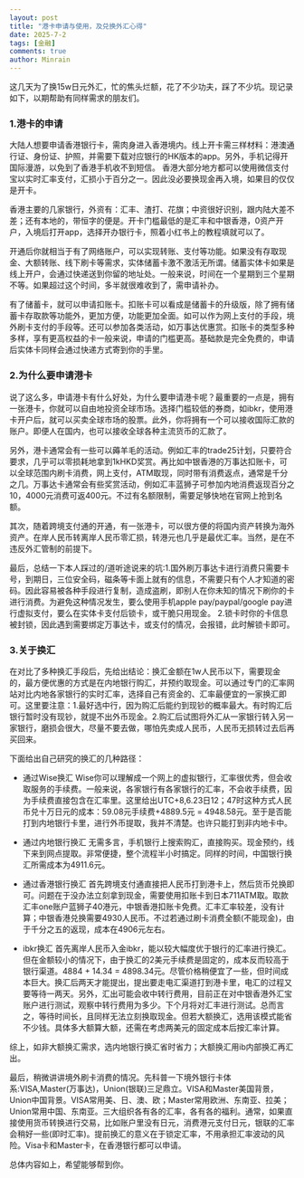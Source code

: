 ```yaml
---
layout: post
title: "港卡申请与使用，及兑换外汇心得"
date: 2025-7-2
tags: [金融]
comments: true
author: Minrain
---
```

这几天为了换15w日元外汇，忙的焦头烂额，花了不少功夫，踩了不少坑。现记录如下，以期帮助有同样需求的朋友们。
### 1.港卡的申请
大陆人想要申请香港银行卡，需肉身进入香港境内。线上开卡需三样材料：港澳通行证、身份证、护照，并需要下载对应银行的HK版本的app。另外，手机记得开国际漫游，以免到了香港手机收不到短信。
香港大部分地方都可以使用微信支付宝以实时汇率支付，汇损小于百分之一。因此没必要换现金再入境，如果目的仅仅是开卡。

香港主要的几家银行，外资有：汇丰、渣打、花旗；中资很好识别，跟内陆大差不差；还有本地的，带恒字的便是。开卡门槛最低的是汇丰和中银香港，0资产开户，入境后打开app，选择开办银行卡，照着小红书上的教程填就可以了。

开通后你就相当于有了网络账户，可以实现转账、支付等功能。如果没有存取现金、大额转账、线下刷卡等需求，实体储蓄卡激不激活无所谓。储蓄实体卡如果是线上开户，会通过快递送到你留的地址处。一般来说，时间在一个星期到三个星期不等。如果超过这个时间，多半就很难收到了，需申请补办。

有了储蓄卡，就可以申请扣账卡。扣账卡可以看成是储蓄卡的升级版，除了拥有储蓄卡存取款等功能外，更加方便，功能更加全面。如可以作为网上支付的手段，境外刷卡支付的手段等。还可以参加各类活动，如万事达优惠赏。扣账卡的类型多种多样，享有更高权益的卡一般来说，申请的门槛更高。基础款是完全免费的，申请后实体卡同样会通过快递方式寄到你的手里。

### 2.为什么要申请港卡
说了这么多，申请港卡有什么好处，为什么要申请港卡呢？最重要的一点是，拥有一张港卡，你就可以自由地投资全球市场。选择门槛较低的券商，如ibkr，使用港卡开户后，就可以买卖全球市场的股票。此外，你将拥有一个可以接收国际汇款的账户。即便人在国内，也可以接收全球各种主流货币的汇款了。

另外，港卡通常会有一些可以薅羊毛的活动。例如汇丰的trade25计划，只要符合要求，几乎可以零损耗地拿到1kHKD奖赏。再比如中银香港的万事达扣账卡，可以全球范围内刷卡消费，网上支付，ATM取现，同时带有消费返点，通常是千分之几。万事达卡通常会有些奖赏活动，例如汇丰蓝狮子可参加内地消费返现百分之10，4000元消费可返400元。不过有名额限制，需要足够快地在官网上抢到名额。

其次，随着跨境支付通的开通，有一张港卡，可以很方便的将国内资产转换为海外资产。在岸人民币转离岸人民币零汇损，转港元也几乎是最优汇率。当然，是在不违反外汇管制的前提下。

最后，总结一下本人踩过的/道听途说来的坑:1.国外刷万事达卡进行消费只需要卡号，到期日，三位安全码，磁条等卡面上就有的信息，不需要只有个人才知道的密码。因此容易被各种手段进行复制，造成盗刷，即别人在你未知的情况下刷你的卡进行消费。为避免这种情况发生，要么使用手机apple pay/paypal/google pay进行虚拟支付，要么在实体卡支付后锁卡，或干脆只用现金。 2.锁卡时你的卡信息被封锁，因此遇到需要绑定万事达卡，或支付的情况，会报错，此时解锁卡即可。

### 3.关于换汇
在对比了多种换汇手段后，先给出结论：换汇金额在1w人民币以下，需要现金的，最方便优惠的方式是在内地银行购汇，并预约取现金。可以通过专门的汇率网站对比内地各家银行的实时汇率，选择自己有资金的、汇率最便宜的一家换汇即可。这里要注意：1.最好选中行，因为购汇后能约到现钞的概率最大。有时购汇后银行暂时没有现钞，就提不出外币现金。2.购汇后试图将外汇从一家银行转入另一家银行，磨损会很大，尽量不要去做，哪怕先卖成人民币，人民币无损转过去后再买回来。

下面给出自己研究的换汇的几种路径：
- 通过Wise换汇
Wise你可以理解成一个网上的虚拟银行，汇率很优秀，但会收取服务的手续费。一般来说，各家银行有各家银行的汇率，不会收手续费，因为手续费直接包含在汇率里。这里给出UTC+8,6.23日12；47时这种方式人民币兑十万日元的成本：59.08元手续费+4889.5元 = 4948.58元。至于是否能打到内地银行卡里，进行外币提取，我并不清楚。也许只能打到非内地卡中。

- 通过内地银行换汇
无需多言，手机银行上搜索购汇，直接购买。现金预约，线下来到网点提取。非常便捷，整个流程半小时搞定。同样的时间，中国银行换汇所需成本为4911.6元。

- 通过香港银行换汇
首先跨境支付通直接把人民币打到港卡上，然后货币兑换即可。问题在于没办法立刻拿到现金，需要使用扣账卡到日本711ATM取。取款汇丰one账户蓝狮子40港元，中银香港扣账卡免费。汇丰汇率较差，没有计算；中银香港兑换需要4930人民币。不过若通过刷卡消费全额(不能现金)，由于千分之五的返现，成本在4906元左右。

- ibkr换汇
首先离岸人民币入金ibkr，能以较大幅度优于银行的汇率进行换汇。但在金额较小的情况下，由于换汇的2美元手续费是固定的，成本反而较高于银行渠道。4884 + 14.34 = 4898.34元。尽管价格稍便宜了一些，但时间成本巨大。换汇后两天才能提出，提出要走电汇渠道打到港卡里，电汇的过程又要等待一两天。另外，汇出可能会收中转行费用，目前正在对中银香港外汇宝账户进行测试，观察中转行费用为多少。下个月将对汇丰进行测试。总而言之，等待时间长，且同样无法立刻换取现金。但若大额换汇，选用该模式能省不少钱。具体多大额算大额，还需在考虑两美元的固定成本后按汇率计算。

综上，如非大额换汇需求，选内地银行换汇省时省力；大额换汇用ib内部换汇再汇出。

最后，稍微讲讲境外刷卡消费的情况。先科普一下境外银行卡体系:VISA,Master(万事达)，Union(银联)三足鼎立。VISA和Master美国背景，Union中国背景。VISA常用美、日、澳、欧；Master常用欧洲、东南亚、拉美；Union常用中国、东南亚。三大组织各有各的汇率，各有各的福利。通常，如果直接使用货币转换进行交易，比如账户里没有日元，消费港元支付日元，银联的汇率会稍好一些(即时汇率)。提前换汇的意义在于锁定汇率，不用承担汇率波动的风险。Visa卡和Master卡，在香港银行都可以申请。

总体内容如上，希望能够帮到你。




